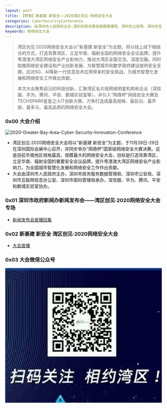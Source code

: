 ```yaml
---
layout: post
title: 【转载】新基建 新安全——2020湾区创见·网络安全大会
categories: CyberSecurityConference
description: 由深圳市人民政府主办,深圳市政务服务数据管理局、深圳市公安局、深圳市互联网信息办公室、深圳市密码管理局的2020年湾区创见·网络安全大会。
keywords: 网络安全大会
---
```


> 湾区创见·2020网络安全大会以“新基建 新安全”为主题，将以线上线下相结合的方式，打造背靠湾区、立足华南、辐射全国的网络安全会议品牌，提升粤港澳大湾区网络安全产业影响力，推动大湾区全面交流、深度交融。同时助推网络安全建设和产业创新发展，为智慧城市和数字政府建设提供安全支撑，应对5G、AI等新一代信息技术应用带来的安全挑战，为城市智慧化发展和网络安全工作做出贡献。
>
> 本次大会聚焦前沿的科技创新，汇聚湾区名片级网络明星机构和企业（深信服、华为、腾讯、平安、鹏城实验室等），并引入“网鼎杯”网络安全大赛及TECHSPARK星星之火IT创新大赛，力争打造成最高规格、最前沿、最开放、最多元、最高品质的网络安全大会。



### 0x00  大会介绍

![2020-Greater-Bay-Area-Cyber-Security-Innovation-Conference](/images/blog/2020-11-24-2020-Greater-Bay-Area-Cyber-Security-Innovation-Conference.assets/2020-Greater-Bay-Area-Cyber-Security-Innovation-Conference.png)

- 湾区创见·2020网络安全大会将以“新基建 新安全”为主题，于11月28日-29日在深圳国际会展中心召开，并同步举办“网鼎杯”国家级网络安全大赛决赛。这是目前华南地区规格最高、规模最大的网络安全大会，目标是打造背靠湾区、立足华南、辐射全国的重要安全会议品牌，提升粤港澳大湾区网络安全产业影响力，为全国城市智慧化发展和网络安全工作作出贡献。
- 大会由深圳市人民政府主办，深圳市政务服务数据管理局、深圳市公安局、深圳市互联网信息办公室、深圳市密码管理局承办，深信服、华为、腾讯、平安和鹏城实验室协办。

### 0x01 深圳市政府新闻办新闻发布会——湾区创见·2020网络安全大会专场

- [新闻发布会直播回看](https://yszlive.sztv.com.cn/watch/51616?source=mobile)

### 0x02  新基建 新安全 湾区创见·2020网络安全大会

- [大会直播](https://yszlive.sztv.com.cn/watch/53622?source=mobile)

### 0x03  大会微信公众号

![2020-Greater-Bay-Area-Cyber-Security-Innovation-Conference](/images/blog/2020-11-24-2020-Greater-Bay-Area-Cyber-Security-Innovation-Conference.assets/weixin.png)